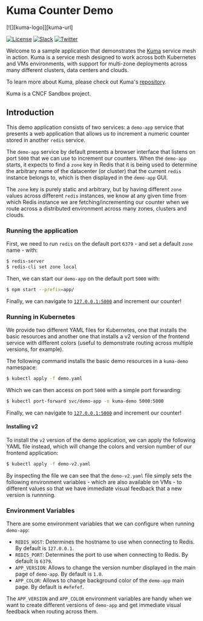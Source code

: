 # Kuma Counter Demo

[![][kuma-logo]][kuma-url]

[![License](https://img.shields.io/badge/License-Apache%202.0-blue.svg)](https://github.com/kumahq/kuma/blob/master/LICENSE)
[![Slack](https://chat.kuma.io/badge.svg)](https://chat.kuma.io/)
[![Twitter](https://img.shields.io/twitter/follow/KumaMesh.svg?style=social&label=Follow)](https://twitter.com/intent/follow?screen_name=KumaMesh)

Welcome to a sample application that demonstrates the [Kuma](https://kuma.io) service mesh in action. Kuma is a service mesh designed to work across both Kubernetes and VMs environments, with support for multi-zone deployments across many different clusters, data centers and clouds.

To learn more about Kuma, please check out Kuma's [repository](https://github.com/kumahq/kuma).

Kuma is a CNCF Sandbox project.

## Introduction

This demo application consists of two services: a `demo-app` service that presents a web application that allows us to increment a numeric counter stored in another `redis` service.

The `demo-app` service by default presents a browser interface that listens on port `5000` that we can use to increment our counters. When the `demo-app` starts, it expects to find a `zone` key in Redis that it is being used to determine the arbitrary name of the datacenter (or cluster) that the current `redis` instance belongs to, which is then displayed in the `demo-app` GUI.

The `zone` key is purely static and arbitrary, but by having different `zone` values across different `redis` instances, we know at any given time from which Redis instance we are fetching/incrementing our counter when we route across a distributed environment across many zones, clusters and clouds.

### Running the application

First, we need to run `redis` on the default port `6379` - and set a default `zone` name - with:

```sh
$ redis-server
$ redis-cli set zone local
```

Then, we can start our `demo-app` on the default port `5000` with:

```sh
$ npm start --prefix=app/
```

Finally, we can navigate to [`127.0.0.1:5000`](http://127.0.0.1:5000) and increment our counter!

### Running in Kubernetes

We provide two different YAML files for Kubernetes, one that installs the basic resources and another one that installs a v2 version of the frontend service with different colors (useful to demonstrate routing across multiple versions, for example).

The following command installs the basic demo resources in a `kuma-demo` namespace:

```sh
$ kubectl apply -f demo.yaml
```

Which we can then access on port `5000` with a simple port forwarding:

```sh
$ kubectl port-forward svc/demo-app -n kuma-demo 5000:5000
```

Finally, we can navigate to [`127.0.0.1:5000`](http://127.0.0.1:5000) and increment our counter!

#### Installing v2

To install the `v2` version of the demo application, we can apply the following YAML file instead, which will change the colors and version number of our frontend application:

```sh
$ kubectl apply -f demo-v2.yaml
```

By inspecting the file we can see that the `demo-v2.yaml` file simply sets the following environment variables - which are also available on VMs - to different values so that we have immediate visual feedback that a new version is runnning.

### Environment Variables

There are some environment variables that we can configure when running `demo-app`:

* `REDIS_HOST`: Determines the hostname to use when connecting to Redis. By default is `127.0.0.1`.
* `REDIS_PORT`: Determines the port to use when connecting to Redis. By default is `6379`.
* `APP_VERSION`: Allows to change the version number displayed in the main page of `demo-app`. By default is `1.0`.
* `APP_COLOR`: Allows to change background color of the `demo-app` main page. By default is `#efefef`.

The `APP_VERSION` and `APP_COLOR` environment variables are handy when we want to create different versions of `demo-app` and get immediate visual feedback when routing across them.
